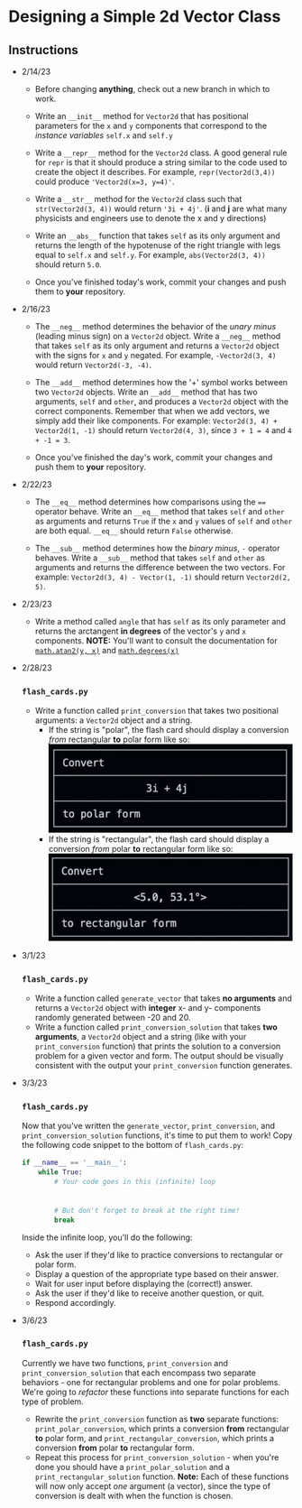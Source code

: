 # Designing a Simple 2d Vector Class

## Instructions

- 2/14/23
    - Before changing **anything**, check out a new branch in which to work.

    - Write an `__init__` method for `Vector2d` that has positional parameters for the `x` and `y` components that correspond to the *instance variables* `self.x` and `self.y`

    - Write a `__repr__` method for the `Vector2d` class. A good general rule for `repr` is that it should produce a string similar to the code used to create the object it describes. For example, `repr(Vector2d(3,4))` could produce `'Vector2d(x=3, y=4)'`.

    - Write a `__str__` method for the `Vector2d` class such that `str(Vector2d(3, 4))` would return `'3i + 4j'`. (**i** and **j** are what many physicists and engineers use to denote the x and y directions)

    - Write an `__abs__` function that takes `self` as its only argument and returns the length of the hypotenuse of the right triangle with legs equal to `self.x` and `self.y`. For example, `abs(Vector2d(3, 4))` should return `5.0`.

    - Once you've finished today's work, commit your changes and push them to **your** repository.

- 2/16/23

    - The `__neg__` method determines the behavior of the *unary minus* (leading minus sign) on a `Vector2d` object. Write a `__neg__` method that takes `self` as its only argument and returns a `Vector2d` object with the signs for `x` and `y` negated. For example, `-Vector2d(3, 4)` would return `Vector2d(-3, -4)`.

    - The `__add__` method determines how the '+' symbol works between two `Vector2d` objects. Write an `__add__` method that has two arguments, `self` and `other`, and produces a `Vector2d` object with the correct components. Remember that when we add vectors, we simply add their like components. For example: `Vector2d(3, 4) + Vector2d(1, -1)` should return `Vector2d(4, 3)`, since `3 + 1 = 4` and `4 + -1 = 3`.

    - Once you've finished the day's work, commit your changes and push them to **your** repository.

- 2/22/23

    - The `__eq__` method determines how comparisons using the `==` operator behave. Write an `__eq__` method that takes `self` and `other` as arguments and returns `True` if the `x` and `y` values of `self` and `other` are both equal. `__eq__` should return `False` otherwise.

    - The `__sub__` method determines how the *binary minus*, `-` operator behaves. Write a `__sub__` method that takes `self` and `other` as arguments and returns the difference between the two vectors. For example: `Vector2d(3, 4) - Vector(1, -1)` should return `Vector2d(2, 5)`.

- 2/23/23

    - Write a method called `angle` that has `self` as its only parameter and returns the arctangent **in degrees** of the vector's `y` and `x` components. **NOTE:** You'll want to consult the documentation for [`math.atan2(y, x)`](https://docs.python.org/3/library/math.html#math.atan2) and [`math.degrees(x)`](https://docs.python.org/3/library/math.html#math.degrees)

- 2/28/23

    ### `flash_cards.py`
    - Write a function called `print_conversion` that takes two positional arguments: a `Vector2d` object and a string.
        - If the string is "polar", the flash card should display a conversion *from* rectangular **to** polar form like so:
        ![Flash card for vector conversion from rectangular to polar form](img/to_polar.png)
        - If the string is "rectangular", the flash card should display a conversion *from* polar **to** rectangular form like so:
        ![Flash card for vector conversion from rectangular to polar form](img/to_rectangular.png)

- 3/1/23
    ### `flash_cards.py`
    - Write a function called `generate_vector` that takes **no arguments** and returns a `Vector2d` object with **integer** x- and y- components randomly generated between -20 and 20.
    - Write a function called `print_conversion_solution` that takes **two arguments**, a `Vector2d` object and a string (like with your `print_conversion` function) that prints the solution to a conversion problem for a given vector and form. The output should be visually consistent with the output your `print_conversion` function generates. 

- 3/3/23
    ### `flash_cards.py`
    Now that you've written the `generate_vector`, `print_conversion`, and `print_conversion_solution` functions, it's time to put them to work!
    Copy the following code snippet to the bottom of `flash_cards.py`:
    ```python
    if __name__ == '__main__':
        while True:
            # Your code goes in this (infinite) loop


            # But don't forget to break at the right time!
            break
    ```
    Inside the infinite loop, you'll do the following:
    - Ask the user if they'd like to practice conversions to rectangular or polar form.
    - Display a question of the appropriate type based on their answer.
    - Wait for user input before displaying the (correct!) answer.
    - Ask the user if they'd like to receive another question, or quit.
    - Respond accordingly.

- 3/6/23
    ### `flash_cards.py`
    Currently we have two functions, `print_conversion` and `print_conversion_solution` that each encompass two separate behaviors - one for rectangular problems and one for polar problems. We're going to *refactor* these functions into separate functions for each type of problem. 
    - Rewrite the `print_conversion` function as **two** separate functions: `print_polar_conversion`, which prints a conversion **from** rectangular **to** polar form, and `print_rectangular_conversion`, which prints a conversion **from** polar **to** rectangular form.
    - Repeat this process for `print_conversion_solution` - when you're done you should have a `print_polar_solution` and a `print_rectangular_solution` function.
    **Note:** Each of these functions will now only accept *one* argument (a vector), since the type of conversion is dealt with when the function is chosen.